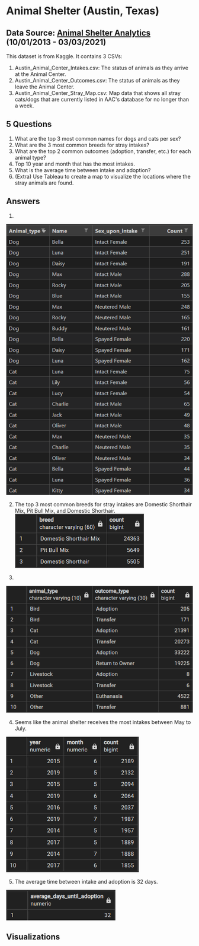 # Animal Shelter (Austin, Texas)

## Data Source: [Animal Shelter Analytics](https://www.kaggle.com/datasets/jackdaoud/animal-shelter-analytics?select=Austin_Animal_Center_Intakes.csv) (10/01/2013 - 03/03/2021)

This dataset is from Kaggle. It contains 3 CSVs:
1. Austin_Animal_Center_Intakes.csv: The status of animals as they arrive at the Animal Center.
2. Austin_Animal_Center_Outcomes.csv: The status of animals as they leave the Animal Center.
3. Austin_Animal_Center_Stray_Map.csv: Map data that shows all stray cats/dogs that are currently listed in AAC's database for no longer than a week.

## 5 Questions
1. What are the top 3 most common names for dogs and cats per sex? 
2. What are the 3 most common breeds for stray intakes?
3. What are the top 2 common outcomes (adoption, transfer, etc.) for each animal type?
4. Top 10 year and month that has the most intakes.
5. What is the average time between intake and adoption?
6. (Extra) Use Tableau to create a map to visualize the locations where the stray animals are found.

## Answers
1. 
![](results/Q1.png)

2. The top 3 most common breeds for stray intakes are Domestic Shorthair Mix, Pit Bull Mix, and Domestic Shorthair.
![](results/Q2.png)

3. 

![](results/Q3.png)

4. Seems like the animal shelter receives the most intakes between May to July.

![](results/Q4.png)

5. The average time between intake and adoption is 32 days.

![](results/Q5.png)

## Visualizations
